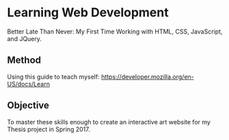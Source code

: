 # Learning Web Development
Better Late Than Never: My First Time Working with HTML, CSS, JavaScript, and JQuery.
## Method
Using this guide to teach myself: https://developer.mozilla.org/en-US/docs/Learn
## Objective
To master these skills enough to create an interactive art website for my Thesis project in Spring 2017.
